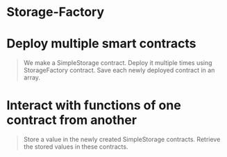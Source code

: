 # Storage-Factory

# Deploy multiple smart contracts
  > We make a SimpleStorage contract.
  > Deploy it multiple times using StorageFactory contract.
  > Save each newly deployed contract in an array.
  
# Interact with functions of one contract from another
  > Store a value in the newly created SimpleStorage contracts.
  > Retrieve the stored values in these contracts.

